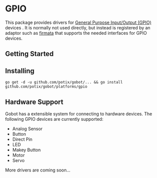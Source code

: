 # GPIO

This package provides drivers for [General Purpose Input/Output (GPIO)](https://en.wikipedia.org/wiki/General_Purpose_Input/Output) devices . It is normally not used directly, but instead is registered by an adaptor such as [firmata](https://github.com/potix/gobot/platforms/firmata) that supports the needed interfaces for GPIO devices.

## Getting Started

## Installing
```
go get -d -u github.com/potix/gobot/... && go install github.com/potix/gobot/platforms/gpio
```

## Hardware Support
Gobot has a extensible system for connecting to hardware devices. The following GPIO devices are currently supported:

  - Analog Sensor
  - Button
  - Direct Pin
  - LED
  - Makey Button
  - Motor
  - Servo

More drivers are coming soon...